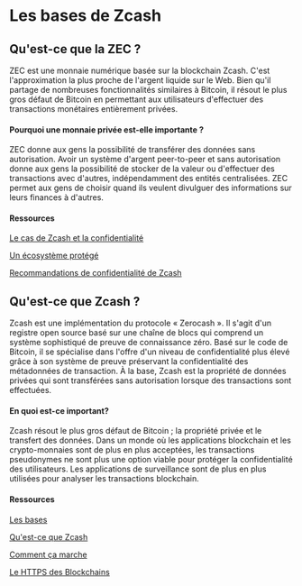 # Les bases de Zcash

## Qu'est-ce que la ZEC ?

ZEC est une monnaie numérique basée sur la blockchain Zcash. C'est l'approximation la plus proche de l'argent liquide sur le Web. Bien qu'il partage de nombreuses fonctionnalités similaires à Bitcoin, il résout le plus gros défaut de Bitcoin en permettant aux utilisateurs d'effectuer des transactions monétaires entièrement privées.

#### Pourquoi une monnaie privée est-elle importante ?

ZEC donne aux gens la possibilité de transférer des données sans autorisation. Avoir un système d'argent peer-to-peer et sans autorisation donne aux gens la possibilité de stocker de la valeur ou d'effectuer des transactions avec d'autres, indépendamment des entités centralisées. ZEC permet aux gens de choisir quand ils veulent divulguer des informations sur leurs finances à d'autres.

#### Ressources

[Le cas de Zcash et la confidentialité](https://www.zcashzeal.org/blog/the-case-for-zcash-amp-privacy)

[Un écosystème protégé](https://electriccoin.co/blog/shielded-ecosystem/)

[Recommandations de confidentialité de Zcash](https://z.cash/support/security/privacy-security-recommendations/)

## Qu'est-ce que Zcash ?

Zcash est une implémentation du protocole « Zerocash ». Il s'agit d'un registre open source basé sur une chaîne de blocs qui comprend un système sophistiqué de preuve de connaissance zéro. Basé sur le code de Bitcoin, il se spécialise dans l'offre d'un niveau de confidentialité plus élevé grâce à son système de preuve préservant la confidentialité des métadonnées de transaction. À la base, Zcash est la propriété de données privées qui sont transférées sans autorisation lorsque des transactions sont effectuées.

#### En quoi est-ce important?

Zcash résout le plus gros défaut de Bitcoin ; la propriété privée et le transfert des données. Dans un monde où les applications blockchain et les crypto-monnaies sont de plus en plus acceptées, les transactions pseudonymes ne sont plus une option viable pour protéger la confidentialité des utilisateurs. Les applications de surveillance sont de plus en plus utilisées pour analyser les transactions blockchain.

#### Ressources

[Les bases](https://z.cash/the-basics/)

[Qu'est-ce que Zcash](https://www.youtube.com/watch?v=J1Nr1VL5dGU&t=751s)

[Comment ça marche](https://z.cash/technology/)

[Le HTTPS des Blockchains](https://nakamoto.com/zcash-the-https-of-blockchains/)


